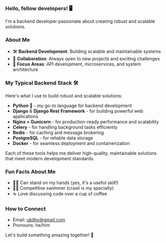 ### Hello, fellow developers! 🖥️

I'm a backend developer passionate about creating robust and scalable solutions. 

### About Me 

- 🛠️ **Backend Development**: Building scalable and maintainable systems
- 👥 **Collaboration**: Always open to new projects and exciting challenges
- 🎯 **Focus Areas**: API development, microservices, and system architecture

### My Typical Backend Stack 🛠️

Here's what I use to build robust and scalable solutions:

- **Python** 🐍 - my go-to language for backend development
- **Django** & **Django Rest Framework** - for building powerful web applications
- **Nginx + Gunicorn** - for production-ready performance and scalability
- **Celery** - for handling background tasks efficiently
- **Redis** - for caching and message brokering
- **PostgreSQL** - for reliable data storage
- **Docker** - for seamless deployment and containerization

Each of these tools helps me deliver high-quality, maintainable solutions that meet modern development standards.

### Fun Facts About Me

- 🤸‍♂️ Can stand on my hands (yes, it's a useful skill!)
- 🏊‍♂️ Competitive swimmer (crawl is my specialty)
- ☕ Love discussing code over a cup of coffee

### How to Connect

- Email: ubilby@gmail.com
- Pronouns: he/him

Let's build something amazing together! 🚀
